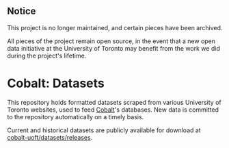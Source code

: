 ## Notice

This project is no longer maintained, and certain pieces have been archived.

All pieces of the project remain open source, in the event that a new open data initiative at the University of Toronto may benefit from the work we did during the project's lifetime.

# Cobalt: Datasets

This repository holds formatted datasets scraped from various University of Toronto websites, used to feed [Cobalt](https://github.com/cobalt-uoft/cobalt)'s databases. New data is committed to the repository automatically on a timely basis.

Current and historical datasets are publicly available for download at [cobalt-uoft/datasets/releases](https://github.com/cobalt-uoft/datasets/releases).
